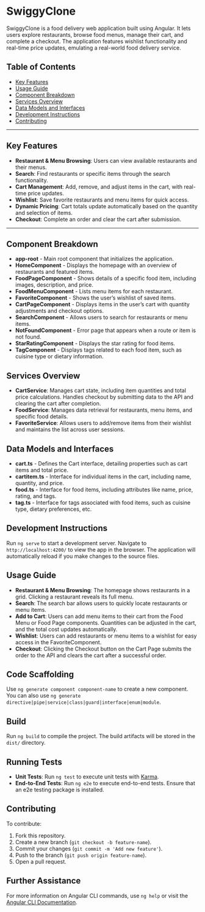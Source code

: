 # SwiggyClone

SwiggyClone is a food delivery web application built using Angular. It lets users explore restaurants, browse food menus, manage their cart, and complete a checkout. The application features wishlist functionality and real-time price updates, emulating a real-world food delivery service.

## Table of Contents

- [Key Features](#key-features)
- [Usage Guide](#usage-guide)
- [Component Breakdown](#component-breakdown)
- [Services Overview](#services-overview)
- [Data Models and Interfaces](#data-models-and-interfaces)
- [Development Instructions](#development-instructions)
- [Contributing](#contributing)

---

## Key Features

- **Restaurant & Menu Browsing**: Users can view available restaurants and their menus.
- **Search**: Find restaurants or specific items through the search functionality.
- **Cart Management**: Add, remove, and adjust items in the cart, with real-time price updates.
- **Wishlist**: Save favorite restaurants and menu items for quick access.
- **Dynamic Pricing**: Cart totals update automatically based on the quantity and selection of items.
- **Checkout**: Complete an order and clear the cart after submission.

---

## Component Breakdown

- **app-root** - Main root component that initializes the application.
- **HomeComponent** - Displays the homepage with an overview of restaurants and featured items.
- **FoodPageComponent** - Shows details of a specific food item, including images, description, and price.
- **FoodMenuComponent** - Lists menu items for each restaurant.
- **FavoriteComponent** - Shows the user’s wishlist of saved items.
- **CartPageComponent** - Displays items in the user’s cart with quantity adjustments and checkout options.
- **SearchComponent** - Allows users to search for restaurants or menu items.
- **NotFoundComponent** - Error page that appears when a route or item is not found.
- **StarRatingComponent** - Displays the star rating for food items.
- **TagComponent** - Displays tags related to each food item, such as cuisine type or dietary information.

## Services Overview

- **CartService**: Manages cart state, including item quantities and total price calculations. Handles checkout by submitting data to the API and clearing the cart after completion.
- **FoodService**: Manages data retrieval for restaurants, menu items, and specific food details.
- **FavoriteService**: Allows users to add/remove items from their wishlist and maintains the list across user sessions.

## Data Models and Interfaces

- **cart.ts** - Defines the Cart interface, detailing properties such as cart items and total price.
- **cartitem.ts** - Interface for individual items in the cart, including name, quantity, and price.
- **food.ts** - Interface for food items, including attributes like name, price, rating, and tags.
- **tag.ts** - Interface for tags associated with food items, such as cuisine type, dietary preferences, etc.

## Development Instructions

Run `ng serve` to start a development server. Navigate to `http://localhost:4200/` to view the app in the browser. The application will automatically reload if you make changes to the source files.

## Usage Guide

- **Restaurant & Menu Browsing**: The homepage shows restaurants in a grid. Clicking a restaurant reveals its full menu.
- **Search**: The search bar allows users to quickly locate restaurants or menu items.
- **Add to Cart**: Users can add menu items to their cart from the Food Menu or Food Page components. Quantities can be adjusted in the cart, and the total cost updates automatically.
- **Wishlist**: Users can add restaurants or menu items to a wishlist for easy access in the FavoriteComponent.
- **Checkout**: Clicking the Checkout button on the Cart Page submits the order to the API and clears the cart after a successful order.

## Code Scaffolding

Use `ng generate component component-name` to create a new component. You can also use `ng generate directive|pipe|service|class|guard|interface|enum|module`.

## Build

Run `ng build` to compile the project. The build artifacts will be stored in the `dist/` directory.

## Running Tests

- **Unit Tests**: Run `ng test` to execute unit tests with [Karma](https://karma-runner.github.io).
- **End-to-End Tests**: Run `ng e2e` to execute end-to-end tests. Ensure that an e2e testing package is installed.

## Contributing

To contribute:

1. Fork this repository.
2. Create a new branch (`git checkout -b feature-name`).
3. Commit your changes (`git commit -m 'Add new feature'`).
4. Push to the branch (`git push origin feature-name`).
5. Open a pull request.

## Further Assistance

For more information on Angular CLI commands, use `ng help` or visit the [Angular CLI Documentation](https://angular.io/cli).
